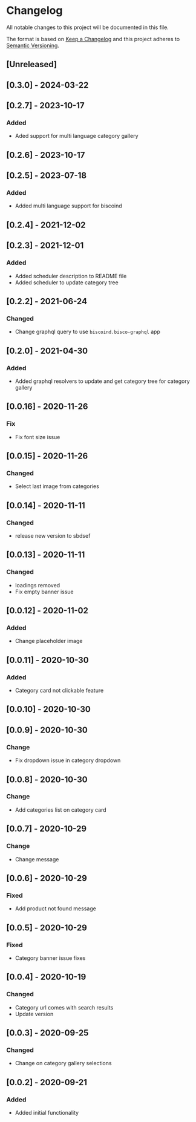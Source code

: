 # Changelog

All notable changes to this project will be documented in this file.

The format is based on [Keep a Changelog](http://keepachangelog.com/en/1.0.0/)
and this project adheres to [Semantic Versioning](http://semver.org/spec/v2.0.0.html).

## [Unreleased]

## [0.3.0] - 2024-03-22

## [0.2.7] - 2023-10-17

### Added

- Aded support for multi language category gallery

## [0.2.6] - 2023-10-17

## [0.2.5] - 2023-07-18

### Added 

- Added multi language support for biscoind

## [0.2.4] - 2021-12-02

## [0.2.3] - 2021-12-01

### Added

- Added scheduler description to README file
- Added scheduler to update category tree

## [0.2.2] - 2021-06-24

### Changed
- Change graphql query to use `biscoind.bisco-graphql` app

## [0.2.0] - 2021-04-30

### Added
- Added graphql resolvers to update and get category tree for category gallery

## [0.0.16] - 2020-11-26
### Fix
- Fix font size issue
  
## [0.0.15] - 2020-11-26
### Changed
- Select last image from categories
## [0.0.14] - 2020-11-11
### Changed
- release new version to sbdsef
  
## [0.0.13] - 2020-11-11
### Changed
- loadings removed
- Fix empty banner issue

## [0.0.12] - 2020-11-02
### Added
- Change placeholder image
  
## [0.0.11] - 2020-10-30
### Added
- Category card not clickable feature

## [0.0.10] - 2020-10-30

## [0.0.9] - 2020-10-30
### Change
- Fix dropdown issue in category dropdown
  
## [0.0.8] - 2020-10-30
### Change
- Add categories list on category card

## [0.0.7] - 2020-10-29
### Change
- Change message

## [0.0.6] - 2020-10-29
### Fixed
- Add product not found message

## [0.0.5] - 2020-10-29
### Fixed
- Category banner issue fixes

## [0.0.4] - 2020-10-19
### Changed
- Category url comes with search results
- Update version

## [0.0.3] - 2020-09-25
### Changed
- Change on category gallery selections

## [0.0.2] - 2020-09-21
### Added
- Added initial functionality
